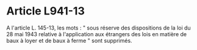 # Article L941-13

A l'article L. 145-13, les mots : " sous réserve des dispositions de la loi du 28 mai 1943 relative à l'application aux étrangers des lois en matière de baux à loyer et de baux à ferme " sont supprimés.
